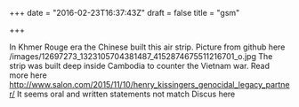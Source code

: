 +++
date = "2016-02-23T16:37:43Z"
draft = false
title = "gsm"

+++

In Khmer Rouge era the Chinese built this air strip. 
Picture from github here /images/12697273_1323105704381487_4152874675511216701_o.jpg
The strip was built deep inside Cambodia to counter the Vietnam war. 
Read more here http://www.salon.com/2015/11/10/henry_kissingers_genocidal_legacy_partner/
It seems oral and written statements not match 
Discus here
